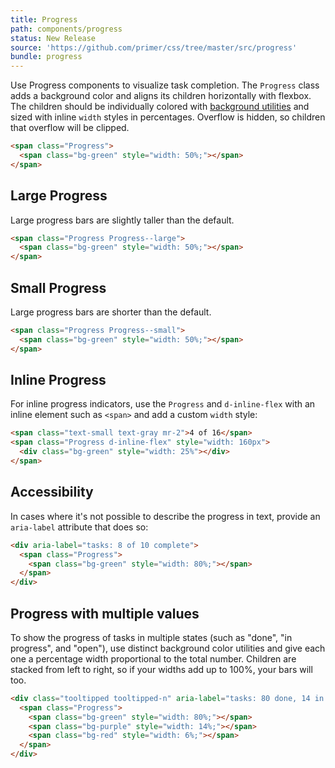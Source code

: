 ```yaml
---
title: Progress
path: components/progress
status: New Release
source: 'https://github.com/primer/css/tree/master/src/progress'
bundle: progress
---
```



Use Progress components to visualize task completion. The `Progress` class adds a background color and aligns its children horizontally with flexbox. The children should be individually colored with [background utilities](/css/utilities/colors#background-colors) and sized with inline `width` styles in percentages. Overflow is hidden, so children that overflow will be clipped.

```html live
<span class="Progress">
  <span class="bg-green" style="width: 50%;"></span>
</span>
```

## Large Progress
Large progress bars are slightly taller than the default.

```html live
<span class="Progress Progress--large">
  <span class="bg-green" style="width: 50%;"></span>
</span>
```

## Small Progress
Large progress bars are shorter than the default.

```html live
<span class="Progress Progress--small">
  <span class="bg-green" style="width: 50%;"></span>
</span>
```

## Inline Progress
For inline progress indicators, use the `Progress` and `d-inline-flex` with an inline element such as `<span>` and add a custom `width` style:

```html live
<span class="text-small text-gray mr-2">4 of 16</span>
<span class="Progress d-inline-flex" style="width: 160px">
  <div class="bg-green" style="width: 25%"></div>
</span>
```

## Accessibility
In cases where it's not possible to describe the progress in text, provide an `aria-label` attribute that does so:

```html live
<div aria-label="tasks: 8 of 10 complete">
  <span class="Progress">
    <span class="bg-green" style="width: 80%;"></span>
  </span>
</div>
```

## Progress with multiple values
To show the progress of tasks in multiple states (such as "done", "in progress", and "open"), use distinct background color utilities and give each one a percentage width proportional to the total number. Children are stacked from left to right, so if your widths add up to 100%, your bars will too.

```html live
<div class="tooltipped tooltipped-n" aria-label="tasks: 80 done, 14 in progress, 6 open">
  <span class="Progress">
    <span class="bg-green" style="width: 80%;"></span>
    <span class="bg-purple" style="width: 14%;"></span>
    <span class="bg-red" style="width: 6%;"></span>
  </span>
</div>
```

